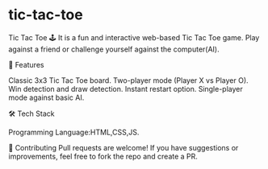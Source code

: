 # tic-tac-toe

Tic Tac Toe 🕹️
It is a fun and interactive web-based Tic Tac Toe game. Play against a friend or challenge yourself against the computer(AI).

🎯 Features

Classic 3x3 Tic Tac Toe board.
Two-player mode (Player X vs Player O).
Win detection and draw detection.
Instant restart option.
Single-player mode against basic AI.

🛠️ Tech Stack

Programming Language:HTML,CSS,JS.

📢 Contributing
Pull requests are welcome! If you have suggestions or improvements, feel free to fork the repo and create a PR.
